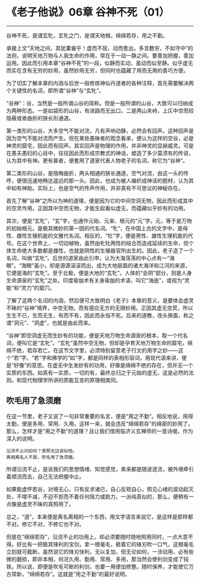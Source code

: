 # 《老子他说》06章 谷神不死（01）

------

谷神不死，是谓玄牝，玄牝之门，是谓天地根。绵绵若存，用之不勤。

承接上文“天地之间，其犹橐龠乎！虚而不屈，动而愈出。多言数穷，不如守中”的法则，说明天地万物与人我生命的作用，常在于一动一静之间。要善加把握，善加运用。因此而引用本章“谷神不死”的一段，似静而实动，虽动而似至静。似乎虚无而实在含有无穷的妙用，虽然妙用无穷，但同时也蕴藏了用而无用的善巧方便。

为了切实了解本章的内涵与后世一般修炼神仙丹道者的各种注释，首先需要解决两个关键性的名词，即所谓“谷神”与“玄牝”。

“谷神”：谷，当然是一般所谓山谷的简称。但是一般所谓的山谷，大致可以归纳成为两种形态。一是如袋形的山谷，有进路而无出口。二是两山夹峙，上仄中空而较隐蔽或者曲折的狭长形通道。

第一类形的山谷，大多空气不能对流，凡有声响动静，必然会有回声。这种回声是因为空气不能对流而产生。但在某些愚昧者的观念看来，便认为这样的空谷，必是神灵的窟宅，因此而有回声。其实回声是物理的作用，并非神灵的显赫威灵。可是在愚夫愚妇的心目中，往往因此而形成宗教式的神话，塑造了多少莫须有的传说，认为其中有神。更有甚者，便套用了道家代表人物老子的名词，称它为“谷神”。

第二类形的山谷，是隐晦曲折，两头相通的狭长通道，空气对流，由这一头的传呼，便很迅速地畅达遥远的那一头。因此，也成为被人编织成神话的题材，认为其中如有神助。实际上，也是空气的传声作用，并非真有不可思议的神秘存在。

首先了解“谷神”之所以为神的道理，便是因为它的中间空洞无物，因此而形成其中的空灵作用。正因其中空而无物，才能生起看似虚无，而蕴藏似乎妙有的功用。

其次，便是“玄牝”，“玄”字，也通作元始、元来、根元的“元”字。元，等于是万物的初始根元，是极其微妙的第一因的代名词。“牝”，在中国上古的文字中，是母性、雌性生殖机能的文雅代名词。相反的，“牡”字，便是男性、雄性生理机能的代号。在这个世界上，一切动植物，虽然由牝牡两性的结合而造成延续的生命，但个体生命绝大多数都是雌性，也就是阴性的生殖器官所出生的。因此，老子造了一个名词，叫做“玄牝”。后世的道家由此引申，认为大海荡荡的中心点有一“海眼”。“海眼”虽小，却是源源滚滚而出，成为大地层面的诸大海洋和江河的来源，它便是海的“玄牝”。至于北极，便是大地的“玄牝”。人体的“会阴”部分，则是人身生命源泉的“玄牝”之处。印度瑜伽术有关身瑜伽的术语，叫它“海底”，或视为“灵能”和“灵力”的窟穴。

了解了这两个名词的内涵，然后便可大致明白《老子》本章的意义，是要体会虚灵不昧的“谷神”境界，中空无物，而有感应无方的无限妙用。正因其虚无空冥，所以生生不已，生而无生，有而不有，因此而永恒不死。后来的道教，改头换面，称之谓“洞元”、“洞虚”，也就是由此而来。

“谷神”即空洞虚无而生妙有的功能，便是天地万物生命源泉的根本，取一个代名词，便叫它是“玄牝”。“玄牝”虽然中空无物，但却是孕育天地万物生命的窟宅，绵绵不绝，若存若亡。在这节文字里，必须特别留意老子行文的用字之妙——这个“若”字。“若”字和佛学的“如”字，都是同样的表相形容词，用现代语来讲，便是“好像”的意思。在虚无中生发妙有的功用，好像是绵绵不绝的存在，但并无一个实质的东西。如真有一实质，一切的有，最终总归之于元始的虚无，这是必然的法则。和现代物理学所讲的质能互变的原理相类同。

## 吹毛用了急须磨

在这一节里，老子又说了一句非常重要的名言，便是“用之不勤”。相反地说，用得太勤，便是多用、常用、久用。这样一来，就会违反“绵绵若存”的绵密的妙用了。那么，怎样才是“用之不勤”的道理？且让我们借用临济义玄禅师的一首诗偈，作为深入的说明。

```
沿流不止问如何？真照无边说似他。
离相离名人不禀，吹毛用了急须磨。
```

所谓沿流不止，是说我们的思想情绪、知觉感觉，素来都是随波逐流，被外境牵引着顺流而去，自己无法把握中止。

如果能虚怀若谷，对境无心，只有反求诸已，自心反观自心，照见心绪的波动起灭处，不增不减，不迎不拒而不着任何阻力或助力，一派纯真似的，那么，便稍有一点像是虚灵不昧的真照用了。

总之，“道”，本来便是离名离相的一个东西，用文字语言来说它，是这样是那样都不对。修它不对，不修它也不对。

但是在“绵绵若存”，沿流不止的功用上，却必须要随时随地照用同时，一点大意不得。好比有一把极其锋利的宝剑，拿一根毫毛，捱着它的锋刃吹一口气，这根毫毛立刻就可截断。虽然说它的锋刃快利，无以复加，但无论如何，一涉动用，必有些微的磨损，即非本相，何况久用、勤用、常用、多用，那当然会使利剑变成了钝铁。所以说，即便是吹毛可断的利剑，也要一用便加修整。随时保养，才能使它万古常新，“绵绵若存”。这就是“用之不勤”的最好说明。